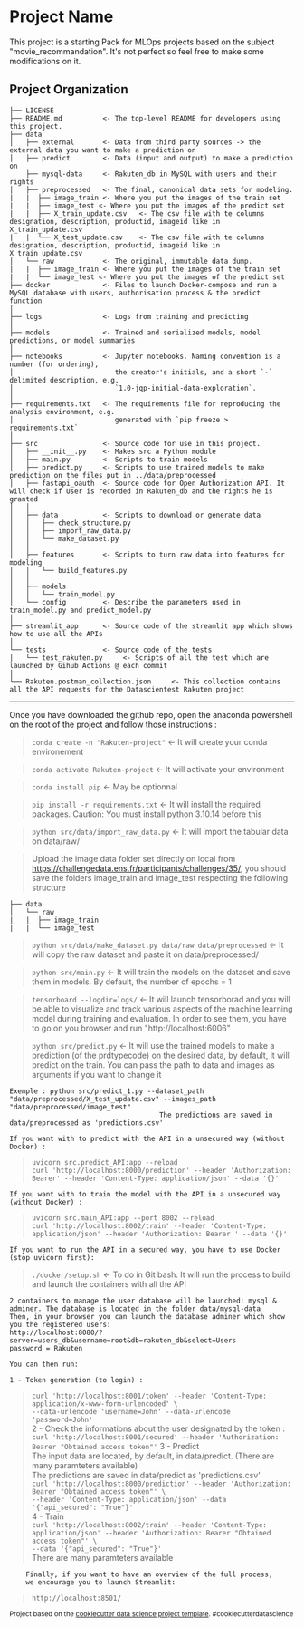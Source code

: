 Project Name
==============================

This project is a starting Pack for MLOps projects based on the subject "movie_recommandation". It's not perfect so feel free to make some modifications on it.

Project Organization
------------

    ├── LICENSE
    ├── README.md          <- The top-level README for developers using this project.
    ├── data
    │   ├── external       <- Data from third party sources -> the external data you want to make a prediction on
    │   ├── predict        <- Data (input and output) to make a prediction on
        ├── mysql-data     <- Rakuten_db in MySQL with users and their rights
    │   ├── preprocessed   <- The final, canonical data sets for modeling.
    |   |  ├── image_train <- Where you put the images of the train set
    |   |  ├── image_test <- Where you put the images of the predict set
    |   |  ├── X_train_update.csv   <- The csv file with te columns designation, description, productid, imageid like in X_train_update.csv
    |   |  └── X_test_update.csv    <- The csv file with te columns designation, description, productid, imageid like in X_train_update.csv
    │   └── raw            <- The original, immutable data dump.
    |   |  ├── image_train <- Where you put the images of the train set
    |   |  └── image_test <- Where you put the images of the predict set
    ├── docker             <- Files to launch Docker-compose and run a MySQL database with users, authorisation process & the predict function
    │
    ├── logs               <- Logs from training and predicting
    │
    ├── models             <- Trained and serialized models, model predictions, or model summaries
    │
    ├── notebooks          <- Jupyter notebooks. Naming convention is a number (for ordering),
    │                         the creator's initials, and a short `-` delimited description, e.g.
    │                         `1.0-jqp-initial-data-exploration`.
    │
    ├── requirements.txt   <- The requirements file for reproducing the analysis environment, e.g.
    │                         generated with `pip freeze > requirements.txt`
    │
    ├── src                <- Source code for use in this project.
    │   ├── __init__.py    <- Makes src a Python module
    │   ├── main.py        <- Scripts to train models 
    │   ├── predict.py     <- Scripts to use trained models to make prediction on the files put in ../data/preprocessed
    │   ├── fastapi_oauth  <- Source code for Open Authorization API. It will check if User is recorded in Rakuten_db and the rights he is granted
    │   │
    │   ├── data           <- Scripts to download or generate data
    │   │   ├── check_structure.py    
    │   │   ├── import_raw_data.py 
    │   │   └── make_dataset.py
    │   │
    │   ├── features       <- Scripts to turn raw data into features for modeling
    │   │   └── build_features.py
    │   │
    │   ├── models                
    │   │   └── train_model.py
    │   └── config         <- Describe the parameters used in train_model.py and predict_model.py
    │
    ├── streamlit_app      <- Source code of the streamlit app which shows how to use all the APIs
    │
    └── tests              <- Source code of the tests
    │   └── test_rakuten.py     <- Scripts of all the test which are launched by Gihub Actions @ each commit
    │
    └── Rakuten.postman_collection.json     <- This collection contains all the API requests for the Datascientest Rakuten project

--------

Once you have downloaded the github repo, open the anaconda powershell on the root of the project and follow those instructions :

> `conda create -n "Rakuten-project"`    <- It will create your conda environement

> `conda activate Rakuten-project`       <- It will activate your environment

> `conda install pip`                    <- May be optionnal

> `pip install -r requirements.txt`      <- It will install the required packages. Caution: You must install python 3.10.14 before this

> `python src/data/import_raw_data.py`   <- It will import the tabular data on data/raw/

> Upload the image data folder set directly on local from https://challengedata.ens.fr/participants/challenges/35/, you should save the folders image_train and image_test respecting the following structure

    ├── data
    │   └── raw           
    |   |  ├── image_train 
    |   |  └── image_test 

> `python src/data/make_dataset.py data/raw data/preprocessed`      <- It will copy the raw dataset and paste it on data/preprocessed/

> `python src/main.py`                   <- It will train the models on the dataset and save them in models. By default, the number of epochs = 1

> `tensorboard --logdir=logs/`           <- It will launch tensorborad and you will be able to visualize and track various aspects of the machine learning model during training and evaluation.
                                            In order to see them, you have to go on you browser and run "http://localhost:6006"

> `python src/predict.py`                <- It will use the trained models to make a prediction (of the prdtypecode) on the desired data, by default, it will predict on the train. You can pass the path to data and images as arguments if you want to change it
>
    Exemple : python src/predict_1.py --dataset_path "data/preprocessed/X_test_update.csv" --images_path "data/preprocessed/image_test"                         
                                         The predictions are saved in data/preprocessed as 'predictions.csv'  

    If you want with to predict with the API in a unsecured way (without Docker) :  
> `uvicorn src.predict_API:app --reload`  
> `curl 'http://localhost:8000/prediction' --header 'Authorization: Bearer' --header 'Content-Type: application/json' --data '{}'`  

    If you want with to train the model with the API in a unsecured way (without Docker) :   
> `uvicorn src.main_API:app --port 8002 --reload`  
> `curl 'http://localhost:8002/train' --header 'Content-Type: application/json' --header 'Authorization: Bearer ' --data '{}'`  
 

    If you want to run the API in a secured way, you have to use Docker (stop uvicorn first):   
> `./docker/setup.sh`                    <- To do in Git bash. It will run the process to build and launch the containers with all the API    

    2 containers to manage the user database will be launched: mysql & adminer. The database is located in the folder data/mysql-data  
    Then, in your browser you can launch the database adminer which show you the registered users:  
    http://localhost:8080/?server=users_db&username=root&db=rakuten_db&select=Users  
    password = Rakuten  

    You can then run:
>   
    1 - Token generation (to login) :  
>   `curl 'http://localhost:8001/token' --header 'Content-Type: application/x-www-form-urlencoded' \`    
>       `--data-urlencode 'username=John' --data-urlencode 'password=John'`    
    2 - Check the informations about the user designated by the token :   
>   `curl 'http://localhost:8001/secured' --header 'Authorization: Bearer "Obtained access token"'`
    3 - Predict  
        The input data are located, by default, in data/predict.  (There are many paramteters available)   
        The predictions are saved in data/predict as 'predictions.csv'    
>   `curl 'http://localhost:8000/prediction' --header 'Authorization: Bearer "Obtained access token"' \`  
>        `--header 'Content-Type: application/json' --data '{"api_secured": "True"}'`  
    4 - Train   
>   `curl 'http://localhost:8002/train' --header 'Content-Type: application/json' --header 'Authorization: Bearer "Obtained access token"' \`    
>       `--data '{"api_secured": "True"}'`  
        There are many paramteters available   
          
        Finally, if you want to have an overview of the full process, 
        we encourage you to launch Streamlit:
>   `http://localhost:8501/`

<p><small>Project based on the <a target="_blank" href="https://drivendata.github.io/cookiecutter-data-science/">cookiecutter data science project template</a>. #cookiecutterdatascience</small></p>

